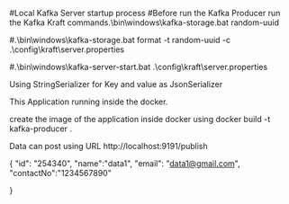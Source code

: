 #Local Kafka Server startup process
#Before run the Kafka Producer run the Kafka Kraft commands.\bin\windows\kafka-storage.bat random-uuid

#.\bin\windows\kafka-storage.bat format -t random-uuid -c .\config\kraft\server.properties

#.\bin\windows\kafka-server-start.bat .\config\kraft\server.properties

Using StringSerializer for Key and value as JsonSerializer 

This Application running inside the docker.

create the image of the application inside docker using
                    docker build -t kafka-producer .

Data can post using URL http://localhost:9191/publish

{
"id": "254340",
"name":"data1",
"email": "data1@gmail.com",
"contactNo":"1234567890"

}

